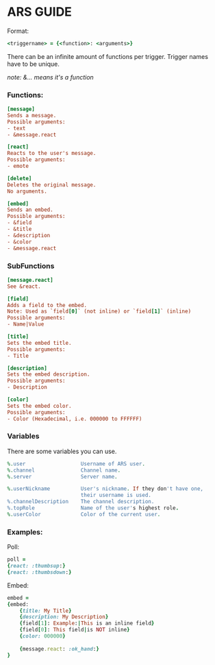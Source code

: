 # ARS GUIDE

Format: 
```ruby
<triggername> = {<function>: <arguments>}
```
There can be an infinite amount of functions per trigger.
Trigger names have to be unique.

*note: &... means it's a function*    

### Functions:
```ini
[message]
Sends a message.
Possible arguments:
- text
- &message.react

[react]
Reacts to the user's message.
Possible arguments:
- emote

[delete]
Deletes the original message.
No arguments.

[embed]
Sends an embed.
Possible arguments:
- &field
- &title
- &description
- &color
- &message.react

```

### SubFunctions
```ini
[message.react]
See &react.

[field]
Adds a field to the embed.
Note: Used as `field[0]` (not inline) or `field[1]` (inline)
Possible arguments:
- Name|Value

[title]
Sets the embed title.
Possible arguments:
- Title

[description]
Sets the embed description.
Possible arguments:
- Description

[color]
Sets the embed color.
Possible arguments:
- Color (Hexadecimal, i.e. 000000 to FFFFFF)
```

### Variables
There are some variables you can use.
```ruby
%.user                  Username of ARS user.
%.channel               Channel name.
%.server                Server name.

%.userNickname          User's nickname. If they don't have one,
                        their username is used.
%.channelDescription    The channel description.
%.topRole               Name of the user's highest role.
%.userColor             Color of the current user.
```

### Examples:
Poll:
```ruby
poll = 
{react: :thumbsup:}
{react: :thumbsdown:}
```

Embed:
```ruby
embed = 
{embed:
    {title: My Title}
    {description: My Description}
    {field[1]: Example:|This is an inline field}
    {field[0]: This field|is NOT inline}
    {color: 000000}
    
    {message.react: :ok_hand:}
}
```